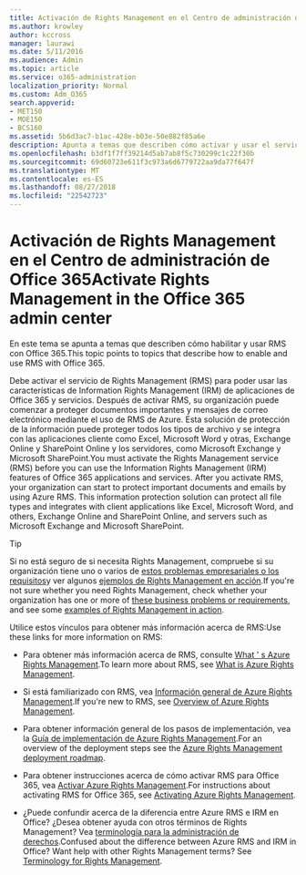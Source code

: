 ```yaml
---
title: Activación de Rights Management en el Centro de administración de Office 365
ms.author: krowley
author: kccross
manager: laurawi
ms.date: 5/11/2016
ms.audience: Admin
ms.topic: article
ms.service: o365-administration
localization_priority: Normal
ms.custom: Adm_O365
search.appverid:
- MET150
- MOE150
- BCS160
ms.assetid: 5b6d3ac7-b1ac-428e-b03e-50e882f85a6e
description: Apunta a temas que describen cómo activar y usar el servicio de administración de derechos con Office 365.
ms.openlocfilehash: b3df1f7ff39214d5ab7ab8f5c730299c1c22f30b
ms.sourcegitcommit: 69d60723e611f3c973a6d6779722aa9da77f647f
ms.translationtype: MT
ms.contentlocale: es-ES
ms.lasthandoff: 08/27/2018
ms.locfileid: "22542723"
---
```

# <a name="activate-rights-management-in-the-office-365-admin-center"></a><span data-ttu-id="99cc7-103">Activación de Rights Management en el Centro de administración de Office 365</span><span class="sxs-lookup"><span data-stu-id="99cc7-103">Activate Rights Management in the Office 365 admin center</span></span>

<span data-ttu-id="99cc7-104">En este tema se apunta a temas que describen cómo habilitar y usar RMS con Office 365.</span><span class="sxs-lookup"><span data-stu-id="99cc7-104">This topic points to topics that describe how to enable and use RMS with Office 365.</span></span>
  
<span data-ttu-id="99cc7-p101">Debe activar el servicio de Rights Management (RMS) para poder usar las características de Information Rights Management (IRM) de aplicaciones de Office 365 y servicios. Después de activar RMS, su organización puede comenzar a proteger documentos importantes y mensajes de correo electrónico mediante el uso de RMS de Azure. Esta solución de protección de la información puede proteger todos los tipos de archivo y se integra con las aplicaciones cliente como Excel, Microsoft Word y otras, Exchange Online y SharePoint Online y los servidores, como Microsoft Exchange y Microsoft SharePoint.</span><span class="sxs-lookup"><span data-stu-id="99cc7-p101">You must activate the Rights Management service (RMS) before you can use the Information Rights Management (IRM) features of Office 365 applications and services. After you activate RMS, your organization can start to protect important documents and emails by using Azure RMS. This information protection solution can protect all file types and integrates with client applications like Excel, Microsoft Word, and others, Exchange Online and SharePoint Online, and servers such as Microsoft Exchange and Microsoft SharePoint.</span></span>
  
> [!TIP]
> <span data-ttu-id="99cc7-108">Si no está seguro de si necesita Rights Management, compruebe si su organización tiene uno o varios de [estos problemas empresariales o los requisitos](https://docs.microsoft.com/rights-management/understand-explore/azure-rms-problems-it-solves)y ver algunos [ejemplos de Rights Management en acción](https://docs.microsoft.com/rights-management/understand-explore/what-admins-users-see).</span><span class="sxs-lookup"><span data-stu-id="99cc7-108">If you're not sure whether you need Rights Management, check whether your organization has one or more of [these business problems or requirements](https://docs.microsoft.com/rights-management/understand-explore/azure-rms-problems-it-solves), and see some [examples of Rights Management in action](https://docs.microsoft.com/rights-management/understand-explore/what-admins-users-see).</span></span> 
  
<span data-ttu-id="99cc7-109">Utilice estos vínculos para obtener más información acerca de RMS:</span><span class="sxs-lookup"><span data-stu-id="99cc7-109">Use these links for more information on RMS:</span></span>
  
- <span data-ttu-id="99cc7-110">Para obtener más información acerca de RMS, consulte [What ' s Azure Rights Management](https://docs.microsoft.com/rights-management/understand-explore/what-is-azure-rms).</span><span class="sxs-lookup"><span data-stu-id="99cc7-110">To learn more about RMS, see [What is Azure Rights Management](https://docs.microsoft.com/rights-management/understand-explore/what-is-azure-rms).</span></span>
    
- <span data-ttu-id="99cc7-111">Si está familiarizado con RMS, vea [Información general de Azure Rights Management](https://docs.microsoft.com/rights-management/understand-explore/azure-rights-management).</span><span class="sxs-lookup"><span data-stu-id="99cc7-111">If you're new to RMS, see [Overview of Azure Rights Management](https://docs.microsoft.com/rights-management/understand-explore/azure-rights-management).</span></span>
    
- <span data-ttu-id="99cc7-112">Para obtener información general de los pasos de implementación, vea la [Guía de implementación de Azure Rights Management](https://docs.microsoft.com/rights-management/plan-design/deployment-roadmap).</span><span class="sxs-lookup"><span data-stu-id="99cc7-112">For an overview of the deployment steps see the [Azure Rights Management deployment roadmap](https://docs.microsoft.com/rights-management/plan-design/deployment-roadmap).</span></span>
    
- <span data-ttu-id="99cc7-113">Para obtener instrucciones acerca de cómo activar RMS para Office 365, vea [Activar Azure Rights Management](https://technet.microsoft.com/library/jj658941.aspx).</span><span class="sxs-lookup"><span data-stu-id="99cc7-113">For instructions about activating RMS for Office 365, see [Activating Azure Rights Management](https://technet.microsoft.com/library/jj658941.aspx).</span></span>
    
- <span data-ttu-id="99cc7-p102">¿Puede confundir acerca de la diferencia entre Azure RMS e IRM en Office? ¿Desea obtener ayuda con otros términos de Rights Management? Vea [terminología para la administración de derechos](https://technet.microsoft.com/library/dn595132.aspx).</span><span class="sxs-lookup"><span data-stu-id="99cc7-p102">Confused about the difference between Azure RMS and IRM in Office? Want help with other Rights Management terms? See [Terminology for Rights Management](https://technet.microsoft.com/library/dn595132.aspx).</span></span>
    

